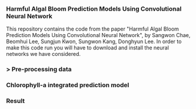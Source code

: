 ### Harmful Algal Bloom Prediction Models Using Convolutional Neural Network

This repository contains the code from the paper "Harmful Algal Bloom Prediction Models Using Convolutional Neural Network", by Sangwon Chae, Beomhui Lee, Sungjun Kwon, Sungwon Kang, Donghyun Lee.
In order to make this code run you will have to download and install the neural networks we have considered. 

### > Pre-processing data

### Chlorophyll-a integrated prediction model

### Result
